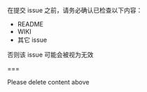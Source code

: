 在提交 issue 之前，请务必确认已检查以下内容：

- README
- WIKI
- 其它 issue

否则该 issue 可能会被视为无效

===

Please delete content above
